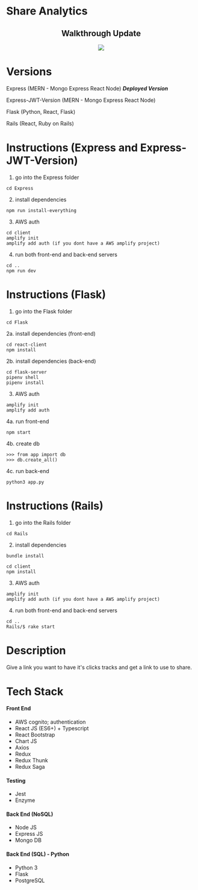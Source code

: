 # Share Analytics

## <center>Walkthrough Update</center>

<p align="center">
<img src="walkthrough.gif" />
</p>

# Versions

Express (MERN - Mongo Express React Node) _**Deployed Version**_

Express-JWT-Version (MERN - Mongo Express React Node)

Flask (Python, React, Flask)

Rails (React, Ruby on Rails)

# Instructions (Express and Express-JWT-Version)

1. go into the Express folder

```
cd Express
```

2. install dependencies

```
npm run install-everything
```

3. AWS auth

```
cd client
amplify init
amplify add auth (if you dont have a AWS amplify project)
```

4. run both front-end and back-end servers

```
cd ..
npm run dev
```

# Instructions (Flask)

1. go into the Flask folder

```
cd Flask
```

2a. install dependencies (front-end)

```
cd react-client
npm install
```

2b. install dependencies (back-end)

```
cd flask-server
pipenv shell
pipenv install
```

3. AWS auth

```
amplify init
amplify add auth
```

4a. run front-end

```
npm start
```

4b. create db

```
>>> from app import db
>>> db.create_all()
```

4c. run back-end

```
python3 app.py
```

# Instructions (Rails)

1. go into the Rails folder

```
cd Rails
```

2. install dependencies

```
bundle install

cd client
npm install
```

3. AWS auth

```
amplify init
amplify add auth (if you dont have a AWS amplify project)
```

4. run both front-end and back-end servers

```
cd ..
Rails/$ rake start
```

# Description

Give a link you want to have it's clicks tracks and get a link to use to share.

# Tech Stack

#### Front End

- AWS cognito; authentication
- React JS (ES6+) + Typescript
- React Bootstrap
- Chart JS
- Axios
- Redux
- Redux Thunk
- Redux Saga

#### Testing

- Jest
- Enzyme

#### Back End (NoSQL)

- Node JS
- Express JS
- Mongo DB

#### Back End (SQL) - Python

- Python 3
- Flask
- PostgreSQL
